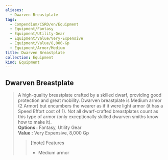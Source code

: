 ```yaml
---
aliases:
  - Dwarven Breastplate
tags:
  - Compendium/CSRD/en/Equipment
  - Equipment/Fantasy
  - Equipment/Utility-Gear
  - Equipment/Value/Very-Expensive
  - Equipment/Value/8,000-Gp
  - Equipment/Armor/Medium
title: Dwarven Breastplate
collection: Equipment
kind: Equipment
---
```

## Dwarven Breastplate  
  
>A high-quality breastplate crafted by a skilled dwarf, providing good protection and great mobility. Dwarven breastplate is Medium armor (2 Armor) but encumbers the wearer as if it were light armor (it has a Speed Effort cost of 1). Not all dwarf-crafted breastplates count as this type of armor (only exceptionally skilled dwarven smiths know how to make it).  
> **Options :** Fantasy, Utility Gear  
> **Value :** Very Expensive, 8,000 Gp  
>>[!note] Features  
>> - Medium armor
